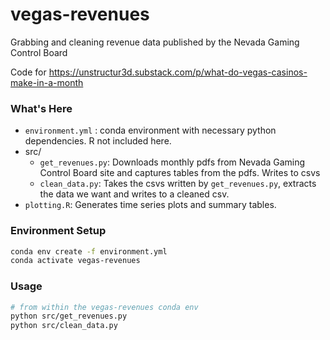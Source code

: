# vegas-revenues
Grabbing and cleaning revenue data published by the Nevada Gaming Control Board

Code for https://unstructur3d.substack.com/p/what-do-vegas-casinos-make-in-a-month

### What's Here

- `environment.yml` : conda environment with necessary python dependencies. R not included here.
- src/
   - `get_revenues.py`: Downloads monthly pdfs from Nevada Gaming Control Board site and captures tables from the pdfs. Writes to csvs
   - `clean_data.py`: Takes the csvs written by `get_revenues.py`, extracts the data we want and writes to a cleaned csv.
- `plotting.R`: Generates time series plots and summary tables.

### Environment Setup
```bash
conda env create -f environment.yml
conda activate vegas-revenues
```

### Usage
```bash
# from within the vegas-revenues conda env
python src/get_revenues.py
python src/clean_data.py
```

